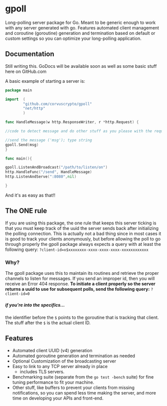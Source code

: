 # gpoll
Long-polling server package for Go. Meant to be generic enough to work with any server generated with go. Features automated client management and coroutine (goroutine) generation and termination based on default or custom settings so you can optimize your long-polling application.
## Documentation
Still writing this. GoDocs will be available soon as well as some basic stuff here on GitHub.com

A basic example of starting a server is:

```go
package main

import  (
        "github.com/corvuscrypto/gpoll"
        "net/http"
        )

func HandleMessage(w http.ResponseWriter, r *http.Request) {

//code to detect message and do other stuff as you please with the request.

//send the message ('msg'); type string
gpoll.Send(msg)
}

func main(){

gpoll.ListenAndBroadcast("/path/to/listen/on")
http.HandleFunc("/send", HandleMessage)
http.ListenAndServe(":8080",nil)

}
```
And it's as easy as that!!

## The ONE rule
If you are using this package, the one rule that keeps this server ticking is that you must keep track of the uuid the server sends back after initializing the polling connection. This is actually not a bad thing since in most cases it is good to track your clients anonymously, but before allowing the poll to go through properly the gpoll package always expects a query with at least the following query: 
`?client-id=x$xxxxxxxx-xxxx-xxxx-xxxx-xxxxxxxxxxxx`

### Why?
The gpoll package uses this to maintain its routines and retrieve the proper channels to listen for messages. If you send an improper id, then you will receive an Error 404 response. **To initiate a client properly so the server returns a uuid to use for subsequent polls, send the following query:**
`?client-id=0`

##### if you're into the specifics...
the identifier before the `$` points to the goroutine that is tracking that client. The stuff after the `$` is the actual client ID.


## Features
* Automated client UUID (v4) generation
* Automated goroutine generation and termination as needed
* Optional Customization of the broadcasting server
* Easy to link to any TCP server already in place
  * includes TLS servers.
* Benchmarking suite (separate from the `go test -bench` suite) for fine tuning performance to fit your machine.
* Other stuff, like buffers to prevent your clients from missing notifications, so you can spend less time making the server, and more time on developing your APIs and front-end.
